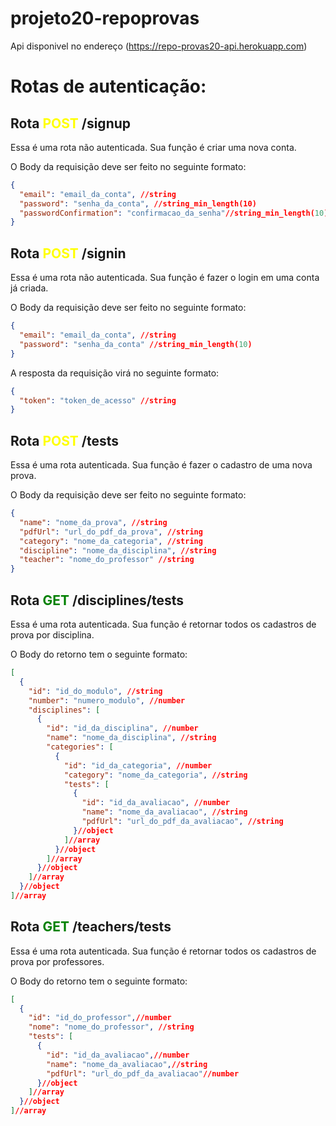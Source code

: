 # projeto20-repoprovas
Api disponivel no endereço (https://repo-provas20-api.herokuapp.com)

# Rotas de autenticação:

## Rota <span style="color:yellow"> **POST** </span>/signup

Essa é uma rota não autenticada. Sua função é criar uma nova conta.

O Body da requisição deve ser feito no seguinte formato:

```json
{
  "email": "email_da_conta", //string
  "password": "senha_da_conta", //string_min_length(10)
  "passwordConfirmation": "confirmacao_da_senha"//string_min_length(10)
}
```

## Rota <span style="color:yellow"> **POST** </span>/signin

Essa é uma rota não autenticada. Sua função é fazer o login em uma conta já criada.

O Body da requisição deve ser feito no seguinte formato:

```json
{
  "email": "email_da_conta", //string
  "password": "senha_da_conta" //string_min_length(10)
}
```

A resposta da requisição virá no seguinte formato:

```json
{
  "token": "token_de_acesso" //string
}
```
## Rota <span style="color:yellow"> **POST** </span>/tests

Essa é uma rota autenticada. Sua função é fazer o cadastro de uma nova prova.

O Body da requisição deve ser feito no seguinte formato:

```json
{
  "name": "nome_da_prova", //string
  "pdfUrl": "url_do_pdf_da_prova", //string
  "category": "nome_da_categoria", //string
  "discipline": "nome_da_disciplina", //string
  "teacher": "nome_do_professor" //string
}
```
## Rota <span style="color:green"> **GET** </span>/disciplines/tests

Essa é uma rota autenticada. Sua função é retornar todos os cadastros de prova por disciplina.

O Body do retorno tem o seguinte formato:

```json
[
  {
    "id": "id_do_modulo", //string
    "number": "numero_modulo", //number
    "disciplines": [
      {
        "id": "id_da_disciplina", //number
        "name": "nome_da_disciplina", //string
        "categories": [
          {
            "id": "id_da_categoria", //number
            "category": "nome_da_categoria", //string
            "tests": [
              {
                "id": "id_da_avaliacao", //number
                "name": "nome_da_avaliacao", //string
                "pdfUrl": "url_do_pdf_da_avaliacao", //string
              }//object
            ]//array
          }//object
        ]//array
      }//object
    ]//array
  }//object
]//array
```

## Rota <span style="color:green"> **GET** </span>/teachers/tests

Essa é uma rota autenticada. Sua função é retornar todos os cadastros de prova por professores.

O Body do retorno tem o seguinte formato:

```json
[
  {
    "id": "id_do_professor",//number
    "nome": "nome_do_professor", //string
    "tests": [
      {
        "id": "id_da_avaliacao",//number
        "name": "nome_da_avaliacao",//string
        "pdfUrl": "url_do_pdf_da_avaliacao"//number
      }//object
    ]//array
  }//object
]//array
```